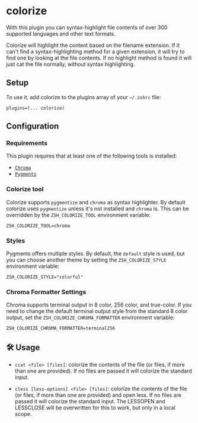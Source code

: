 # colorize

With this plugin you can syntax-highlight file contents of over 300 supported
languages and other text formats.

Colorize will highlight the content based on the filename extension. If it can't
find a syntax-highlighting method for a given extension, it will try to find one
by looking at the file contents. If no highlight method is found it will just
cat the file normally, without syntax highlighting.

## Setup

To use it, add colorize to the plugins array of your `~/.zshrc` file:

```
plugins=(... colorize)
```

## Configuration

### Requirements

This plugin requires that at least one of the following tools is installed:

-   [`Chroma`](HTTPS://GitHub.Com/alecthomas/chroma)
-   [`Pygments`](https://pygments.org/download/)

### Colorize tool

Colorize supports `pygmentize` and `chroma` as syntax highlighter. By default
colorize uses `pygmentize` unless it's not installed and `chroma` is. This can
be overridden by the `ZSH_COLORIZE_TOOL` environment variable:

```
ZSH_COLORIZE_TOOL=chroma
```

### Styles

Pygments offers multiple styles. By default, the `default` style is used, but
you can choose another theme by setting the `ZSH_COLORIZE_STYLE` environment
variable:

```
ZSH_COLORIZE_STYLE="colorful"
```

### Chroma Formatter Settings

Chroma supports terminal output in 8 color, 256 color, and true-color. If you
need to change the default terminal output style from the standard 8 color
output, set the `ZSH_COLORIZE_CHROMA_FORMATTER` environment variable:

```
ZSH_COLORIZE_CHROMA_FORMATTER=terminal256
```

## 🛠️ Usage

-   `ccat <file> [files]`: colorize the contents of the file (or files, if more
    than one are provided). If no files are passed it will colorize the standard
    input.

-   `cless [less-options] <file> [files]`: colorize the contents of the file (or
    files, if more than one are provided) and open less. If no files are passed
    it will colorize the standard input. The LESSOPEN and LESSCLOSE will be
    overwritten for this to work, but only in a local scope.
